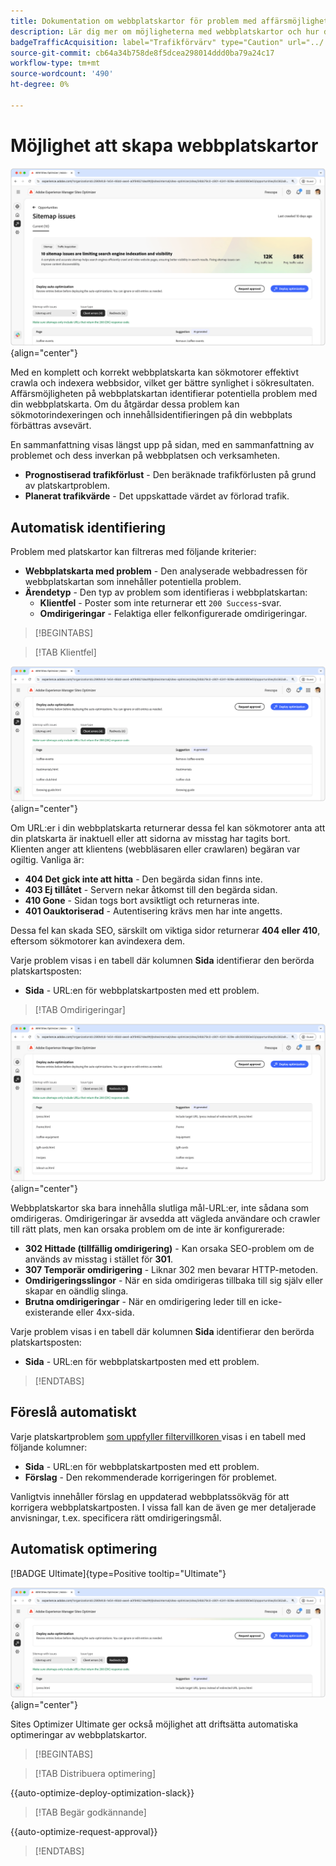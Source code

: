 ```yaml
---
title: Dokumentation om webbplatskartor för problem med affärsmöjlighet
description: Lär dig mer om möjligheterna med webbplatskartor och hur du kan använda den för att förbättra trafikförvärvet.
badgeTrafficAcquisition: label="Trafikförvärv" type="Caution" url="../../opportunity-types/traffic-acquisition.md" tooltip="Trafikförvärv"
source-git-commit: cb64a34b758de8f5dcea298014ddd0ba79a24c17
workflow-type: tm+mt
source-wordcount: '490'
ht-degree: 0%

---
```



# Möjlighet att skapa webbplatskartor

![Möjlighet att skapa webbplatskartor](./assets/sitemap-issues/hero.png){align="center"}

Med en komplett och korrekt webbplatskarta kan sökmotorer effektivt crawla och indexera webbsidor, vilket ger bättre synlighet i sökresultaten. Affärsmöjligheten på webbplatskartan identifierar potentiella problem med din webbplatskarta. Om du åtgärdar dessa problem kan sökmotorindexeringen och innehållsidentifieringen på din webbplats förbättras avsevärt.

En sammanfattning visas längst upp på sidan, med en sammanfattning av problemet och dess inverkan på webbplatsen och verksamheten.

* **Prognostiserad trafikförlust** - Den beräknade trafikförlusten på grund av platskartproblem.
* **Planerat trafikvärde** - Det uppskattade värdet av förlorad trafik.

## Automatisk identifiering

Problem med platskartor kan filtreras med följande kriterier:

* **Webbplatskarta med problem** - Den analyserade webbadressen för webbplatskartan som innehåller potentiella problem.
* **Ärendetyp** - Den typ av problem som identifieras i webbplatskartan:
   * **Klientfel** - Poster som inte returnerar ett `200 Success`-svar.
   * **Omdirigeringar** - Felaktiga eller felkonfigurerade omdirigeringar.

>[!BEGINTABS]

>[!TAB Klientfel]

![Identifiera klientfel för platskarta automatiskt](./assets/sitemap-issues/auto-identify-client-errors.png){align="center"}

Om URL:er i din webbplatskarta returnerar dessa fel kan sökmotorer anta att din platskarta är inaktuell eller att sidorna av misstag har tagits bort. Klienten anger att klientens (webbläsaren eller crawlaren) begäran var ogiltig. Vanliga är:

* **404 Det gick inte att hitta** - Den begärda sidan finns inte.
* **403 Ej tillåtet** - Servern nekar åtkomst till den begärda sidan.
* **410 Gone** - Sidan togs bort avsiktligt och returneras inte.
* **401 Oauktoriserad** - Autentisering krävs men har inte angetts.

Dessa fel kan skada SEO, särskilt om viktiga sidor returnerar **404 eller 410**, eftersom sökmotorer kan avindexera dem.

Varje problem visas i en tabell där kolumnen **Sida** identifierar den berörda platskartsposten:

* **Sida** - URL:en för webbplatskartposten med ett problem.

>[!TAB Omdirigeringar]

![Identifiera klientfel för platskarta automatiskt](./assets/sitemap-issues/auto-identify-redirects.png){align="center"}

Webbplatskartor ska bara innehålla slutliga mål-URL:er, inte sådana som omdirigeras. Omdirigeringar är avsedda att vägleda användare och crawler till rätt plats, men kan orsaka problem om de inte är konfigurerade:

* **302 Hittade (tillfällig omdirigering)** - Kan orsaka SEO-problem om de används av misstag i stället för **301**.
* **307 Temporär omdirigering** - Liknar 302 men bevarar HTTP-metoden.
* **Omdirigeringsslingor** - När en sida omdirigeras tillbaka till sig själv eller skapar en oändlig slinga.
* **Brutna omdirigeringar** - När en omdirigering leder till en icke-existerande eller 4xx-sida.

Varje problem visas i en tabell där kolumnen **Sida** identifierar den berörda platskartsposten:

* **Sida** - URL:en för webbplatskartposten med ett problem.

>[!ENDTABS]

## Föreslå automatiskt

Varje platskartproblem [ som uppfyller filtervillkoren ](#auto-identify) visas i en tabell med följande kolumner:

* **Sida** - URL:en för webbplatskartposten med ett problem.
* **Förslag** - Den rekommenderade korrigeringen för problemet.

Vanligtvis innehåller förslag en uppdaterad webbplatssökväg för att korrigera webbplatskartposten. I vissa fall kan de även ge mer detaljerade anvisningar, t.ex. specificera rätt omdirigeringsmål.

## Automatisk optimering

[!BADGE Ultimate]{type=Positive tooltip="Ultimate"}

![Automatisk optimering av problem med webbplatskarta](./assets/sitemap-issues/auto-optimize.png){align="center"}

Sites Optimizer Ultimate ger också möjlighet att driftsätta automatiska optimeringar av webbplatskartor.

>[!BEGINTABS]

>[!TAB Distribuera optimering]

{{auto-optimize-deploy-optimization-slack}}

>[!TAB Begär godkännande]

{{auto-optimize-request-approval}}

>[!ENDTABS]
